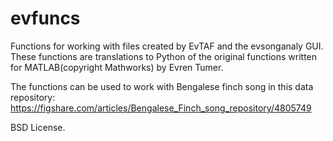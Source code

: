 # evfuncs
Functions for working with files created by EvTAF and the evsonganaly GUI.
These functions are translations to Python of the original functions 
written for MATLAB(copyright Mathworks) by Evren Tumer.

The functions can be used to work with Bengalese finch song 
in this data repository:  
<https://figshare.com/articles/Bengalese_Finch_song_repository/4805749>

BSD License.
